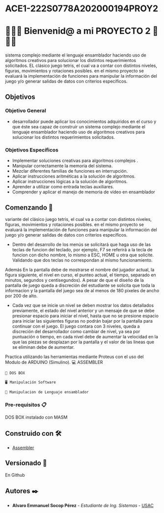 # ACE1-222S0778A202000194PROY2



# 🥇🥇🤗  Bienvenid@ a mi PROYECTO 2  🤗🥇🥇
sistema complejo mediante el lenguaje ensamblador 
haciendo uso de algoritmos creativos para solucionar los distintos requerimientos 
solicitados.
EL clásico juego tetris, el cual va a contar con distintos niveles, figuras, movimientos y rotaciones posibles.  en el mismo proyecto se evaluará la implementación de funciones para manipular la información del juego y/o generar salidas de datos con criterios específicos.


## Objetivos
### Objetivo General
- desarrollador puede aplicar los conocimientos adquiridos en el curso y que éste 
sea capaz de construir un sistema complejo mediante el lenguaje ensamblador 
haciendo uso de algoritmos creativos para solucionar los distintos requerimientos 
solicitados.



### Objetivos Específicos
- Implementar soluciones creativas para algoritmos complejos .
- Manipular correctamente la memoria del sistema.
- Mezclar diferentes familias de funciones en interrupción.
- Aplicar instrucciones aritméticas a la solución de algoritmos.
- Aplicar instrucciones lógicas a la solución de algoritmos.
- Aprender a utilizar como entrada teclas auxiliares.
- Comprender y aplicar el manejo de memoria de vídeo en ensamblador



## Comenzando 🚀

variante del clásico juego tetris, el cual va a contar con distintos 
niveles, figuras, movimientos y rotaciones posibles.
en el mismo proyecto se evaluará la implementación de funciones para manipular la 
información del juego y/o generar salidas de datos con criterios específicos.

- Dentro del desarrollo de los menús se solicitará que haga uso de las teclas de funcion del 
teclado, por ejemplo, F7 se referirá a la tecla de funcion con dicho nombre, lo mismo a ESC, 
HOME u otra que solicite. Validando que dos teclas no correspondan al mismo funcionamiento.

Además En la pantalla debe de mostrarse el nombre del jugador actual, la figura siguiente, el nivel en 
curso, el punteo actual, el tiempo, separado en minutos, segundos y centisegundos).
A pesar de que el diseño de la pantalla de juego queda a discreción del estudiante se solicita 
que toda la informacion y la pantalla del juego sea de al menos de 180 pixeles de ancho por 
200 de alto.

- Cada vez que se inicie un nivel se deben mostrar los datos detallados previamente, el estado 
del nivel anterior y un mensaje de que se debe presionar espacio para iniciar el nivel, hasta que 
no se presione espacio para iniciar las siguientes figuras no podrán bajar por la pantalla para 
continuar con el juego. El juego contara con 3 niveles, queda a discreción del desarrollador 
como cambiar de nivel, ya sea por puntuación o tiempo, en cada nivel debe de aumentar la 
velocidad en la que las piezas se desplazan por la pantalla y el valor de las lineas que se 
eliminan debe de aumentar.


Practica utilizando las herramientas mediante Proteus con el uso del Modulo de ARDUINO (Simulino).
    💻 ASSEMBLER
    
    🔌 DOS BOX
    
    🖥 Manipulación Software
    
    🎇 Manipulacion de Lenguaje ensamblador

### Pre-requisitos 📋
DOS BOX instalado con MASM 


## Construido con 🛠️

* [Assembler](https://yassinebridi.github.io/asm-docs/) 

## Versionado 📌
En Github 

## Autores ✒️

* **Alvaro Emmanuel Socop Pérez** - *Estudiante de Ing. Sistemas* - [USAC](https://github.com/Alvaro-SP)
